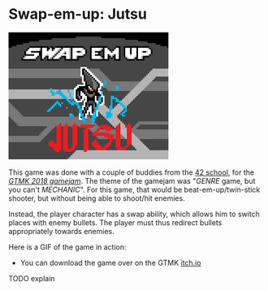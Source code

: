 
# Swap-em-up: Jutsu

![](thumbnail.png)

This game was done with a couple of buddies from the [42 school](#), for the
[*GTMK 2018 gamejam*](https://itch.io/jam/gmtk-2018). The theme of the gamejam was
"*GENRE* game, but you can't *MECHANIC*".
For this game, that would be beat-em-up/twin-stick shooter, but without being able to shoot/hit enemies.

Instead, the player character has a swap ability, which allows him to switch places with
enemy bullets. The player must thus redirect bullets appropriately towards enemies.

Here is a GIF of the game in action:

- You can download the game over on the GTMK [itch.io](https://itch.io/jam/gmtk-2018/rate/301343)

TODO explain
